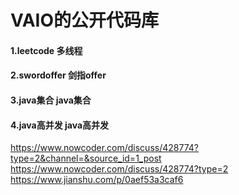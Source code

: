 # VAIO的公开代码库
#### 1.leetcode 多线程
#### 2.swordoffer 剑指offer
#### 3.java集合 java集合
#### 4.java高并发 java高并发
https://www.nowcoder.com/discuss/428774?type=2&channel=&source_id=1_post
https://www.nowcoder.com/discuss/428774?type=2
https://www.jianshu.com/p/0aef53a3caf6
